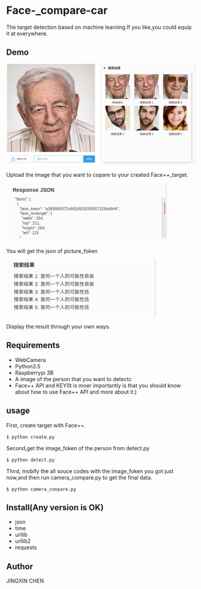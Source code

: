 # Face-_compare-car
The target detection based on machine learning.If you like,you could equip it at everywhere.

## Demo
![](https://github.com/chenjingxin97/Face-_compare-car/blob/master/Screenshot%20from%202017-07-11%2019-15-19.png)

Upload the image that you want to copare to your created Face++_target.

![](https://github.com/chenjingxin97/Face-_compare-car/blob/master/Screenshot%20from%202017-07-11%2019-16-36.png)

You will get the json of picture_foken

![](https://github.com/chenjingxin97/Face-_compare-car/blob/master/Screenshot%20from%202017-07-11%2019-16-46.png)

Display the result through your own ways.

## Requirements
* WebCamera
* Python3.5
* Raspberrypi 3B
* A image of the person that you want to detectc
* Face++ API and KEY(It is moer importantly is that you should know about how to use Face++ API and more about it.)
## usage
First, create target with Face++.

    $ python create.py

Second,get the image_foken of the person from detect.py

    $ python detect.py
    
Third, mobify the all souce codes with the image_foken you got just now,and then run camera_compare.py to get the final data.

    $ python camera_conpare.py

## Install(Any version is OK)
* json 
* time 
* urllib 
* urllib2
* requests

## Author
JINGXIN CHEN
